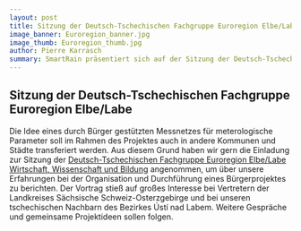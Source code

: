 ```yaml
---
layout: post
title: Sitzung der Deutsch-Tschechischen Fachgruppe Euroregion Elbe/Labe
image_banner: Euroregion_banner.jpg
image_thumb: Euroregion_thumb.jpg
author: Pierre Karrasch
summary: SmartRain präsentiert sich auf der Sitzung der Deutsch-Tschechischen Fachgruppe Euroregion Elbe/Labe 
---
```


## Sitzung der Deutsch-Tschechischen Fachgruppe Euroregion Elbe/Labe

Die Idee eines durch Bürger gestützten Messnetzes für meterologische Parameter soll im Rahmen des Projektes auch in andere Kommunen und Städte transferiert werden. Aus diesem Grund haben wir gern die Einladung zur Sitzung der [Deutsch-Tschechischen Fachgruppe Euroregion Elbe/Labe Wirtschaft, Wissenschaft und Bildung](http://www.euroregion-elbe-labe.eu "Euroregion Elbe/Labe") angenommen, um über unsere Erfahrungen bei der Organisation und Durchführung eines Bürgerprojektes zu berichten. Der Vortrag stieß auf großes Interesse bei Vertretern der Landkreises Sächsische Schweiz-Osterzgebirge und bei unseren tschechischen Nachbarn des Bezirkes Ústí nad Labem. Weitere Gespräche und gemeinsame Projektideen sollen folgen.
